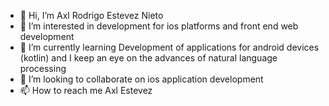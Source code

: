 - 👋 Hi, I’m Axl Rodrigo Estevez Nieto
- 👀 I’m interested in development for ios platforms and front end web development
- 🌱 I’m currently learning Development of applications for android devices (kotlin) and I keep an eye on the advances of natural language processing
- 💞️ I’m looking to collaborate on ios application development
- 📫 How to reach me Axl Estevez

<!---
AxlRodrigoEstevezNieto/AxlRodrigoEstevezNieto is a ✨ special ✨ repository because its `README.md` (this file) appears on your GitHub profile.
You can click the Preview link to take a look at your changes.
--->
